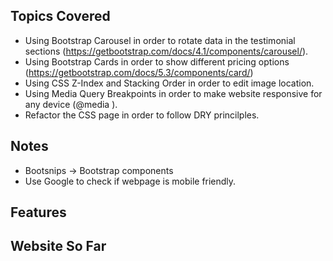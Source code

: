 ## Topics Covered

- Using Bootstrap Carousel in order to rotate data in the testimonial sections (https://getbootstrap.com/docs/4.1/components/carousel/).
- Using Bootstrap Cards in order to show different pricing options (https://getbootstrap.com/docs/5.3/components/card/)
- Using CSS Z-Index and Stacking Order in order to edit image location.
- Using Media Query Breakpoints in order to make website responsive for any device (@media <type> <feature>).
- Refactor the CSS page in order to follow DRY princilples.

## Notes

- Bootsnips -> Bootstrap components
- Use Google to check if webpage is mobile friendly.

## Features

## Website So Far
